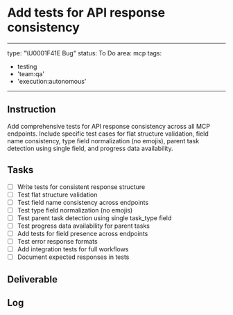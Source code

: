 # Add tests for API response consistency

---
type: "\U0001F41E Bug"
status: To Do
area: mcp
tags:
  - testing
  - 'team:qa'
  - 'execution:autonomous'
---


## Instruction
Add comprehensive tests for API response consistency across all MCP endpoints. Include specific test cases for flat structure validation, field name consistency, type field normalization (no emojis), parent task detection using single field, and progress data availability.

## Tasks
- [ ] Write tests for consistent response structure
- [ ] Test flat structure validation
- [ ] Test field name consistency across endpoints
- [ ] Test type field normalization (no emojis)
- [ ] Test parent task detection using single task_type field
- [ ] Test progress data availability for parent tasks
- [ ] Add tests for field presence across endpoints
- [ ] Test error response formats
- [ ] Add integration tests for full workflows
- [ ] Document expected responses in tests

## Deliverable

## Log
